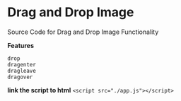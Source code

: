 # Drag and Drop Image
Source Code for Drag and Drop Image Functionality

**Features**
```
drop
dragenter
dragleave
dragover
```

**link the script to html**
```<script src="./app.js"></script>```
